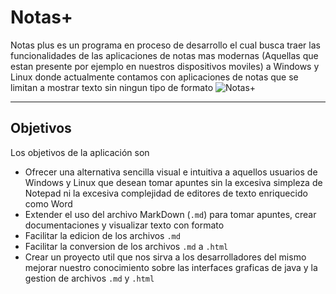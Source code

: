 # Notas+
Notas plus es un programa en proceso de desarrollo el cual busca traer las funcionalidades de las aplicaciones de notas mas modernas (Aquellas que estan presente por ejemplo en nuestros dispositivos moviles) a Windows y Linux donde actualmente contamos con aplicaciones de notas que se limitan a mostrar texto sin ningun tipo de formato
![Notas+](https://github.com/siimongmz/notasPlus/assets/118911662/a37b9b24-25c6-4365-a277-54d27cc7a78c)
****
## Objetivos
Los objetivos de la aplicación son
- Ofrecer una alternativa sencilla visual e intuitiva a aquellos usuarios de Windows y Linux que desean tomar apuntes sin la excesiva simpleza de Notepad ni la excesiva complejidad de editores de texto enriquecido como Word
- Extender el uso del archivo MarkDown (```.md```) para tomar apuntes, crear documentaciones y visualizar texto con formato
- Facilitar la edicion de los archivos ```.md```
- Facilitar la conversion de los archivos ```.md``` a ```.html```
- Crear un proyecto util que nos sirva a los desarrolladores del mismo mejorar nuestro conocimiento sobre las interfaces graficas de java y la gestion de archivos ```.md``` y ```.html```


